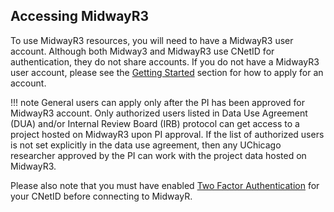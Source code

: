 ## Accessing MidwayR3

To use MidwayR3 resources, you will need to have a MidwayR3 user account. Although both Midway3 and MidwayR3 use CNetID for authentication, they do not share accounts. If you do not have a MidwayR3 user account, please see the <a href="https://sde-midwayr.rcc.uchicago.edu/getting-started/" target="_blank">Getting Started</a> section for how to apply for an account.

!!! note
    General users can apply only after the PI has been approved for MidwayR3 account. Only authorized users listed in Data Use Agreement (DUA) and/or Internal Review Board (IRB) protocol can get access to a project hosted on MidwayR3 upon PI approval. If the list of authorized users is not set explicitly in the data use agreement, then any UChicago researcher approved by the PI can work with the project data hosted on MidwayR3.
 

Please also note that you must have enabled 
<a href="https://2fa.rcc.uchicago.edu" target="_blank">Two Factor Authentication</a>
for your CNetID before connecting to MidwayR.
